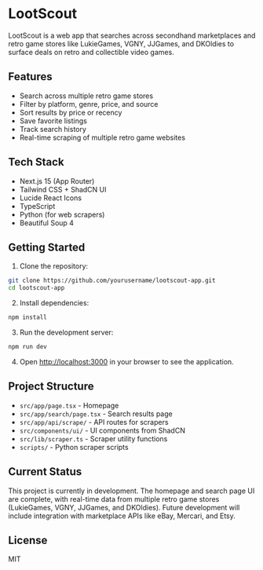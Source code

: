 # LootScout

LootScout is a web app that searches across secondhand marketplaces and retro game stores like LukieGames, VGNY, JJGames, and DKOldies to surface deals on retro and collectible video games.

## Features

- Search across multiple retro game stores
- Filter by platform, genre, price, and source
- Sort results by price or recency
- Save favorite listings
- Track search history
- Real-time scraping of multiple retro game websites

## Tech Stack

- Next.js 15 (App Router)
- Tailwind CSS + ShadCN UI
- Lucide React Icons
- TypeScript
- Python (for web scrapers)
- Beautiful Soup 4

## Getting Started

1. Clone the repository:
```bash
git clone https://github.com/yourusername/lootscout-app.git
cd lootscout-app
```

2. Install dependencies:
```bash
npm install
```

3. Run the development server:
```bash
npm run dev
```

4. Open [http://localhost:3000](http://localhost:3000) in your browser to see the application.

## Project Structure

- `src/app/page.tsx` - Homepage
- `src/app/search/page.tsx` - Search results page
- `src/app/api/scrape/` - API routes for scrapers
- `src/components/ui/` - UI components from ShadCN
- `src/lib/scraper.ts` - Scraper utility functions
- `scripts/` - Python scraper scripts

## Current Status

This project is currently in development. The homepage and search page UI are complete, with real-time data from multiple retro game stores (LukieGames, VGNY, JJGames, and DKOldies). Future development will include integration with marketplace APIs like eBay, Mercari, and Etsy.

## License

MIT
